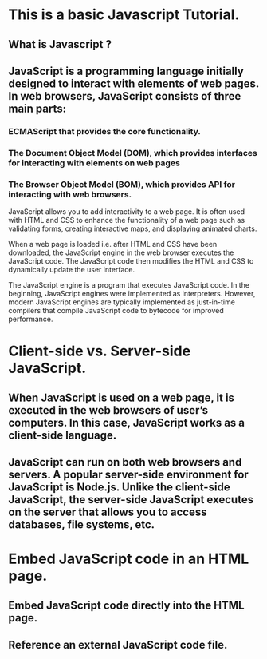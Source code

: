 # This is a basic Javascript Tutorial.

## What is Javascript ?
## JavaScript is a programming language initially designed to interact with elements of web pages. In web browsers, JavaScript consists of three main parts:

### ECMAScript that provides the core functionality.
### The Document Object Model (DOM), which provides interfaces for interacting with elements on web pages
### The Browser Object Model (BOM), which provides API for interacting with web browsers.

JavaScript allows you to add interactivity to a web page. It is often used with HTML and CSS to enhance the functionality of a web page such as validating forms, creating interactive maps, and displaying animated charts.

When a web page is loaded i.e. after HTML and CSS have been downloaded, the JavaScript engine in the web browser executes the JavaScript code. The JavaScript code then modifies the HTML and CSS to dynamically update the user interface.

The JavaScript engine is a program that executes JavaScript code. In the beginning, JavaScript engines were implemented as interpreters. However, modern JavaScript engines are typically implemented as just-in-time compilers that compile JavaScript code to bytecode for improved performance.

# Client-side vs. Server-side JavaScript.

## When JavaScript is used on a web page, it is executed in the web browsers of user’s computers. In this case, JavaScript works as a client-side language.

## JavaScript can run on both web browsers and servers. A popular server-side environment for JavaScript is Node.js. Unlike the client-side JavaScript, the server-side JavaScript executes on the server that allows you to access databases, file systems, etc.

# Embed JavaScript code in an HTML page.

## Embed JavaScript code directly into the HTML page.
## Reference an external JavaScript code file.








